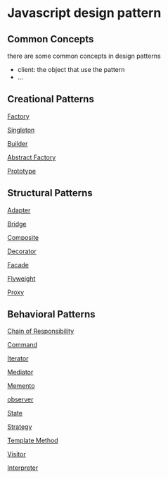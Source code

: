 # Javascript design pattern

## Common Concepts

there are some common concepts in design patterns

- client: the object that use the pattern
- ...

## Creational Patterns

[Factory](javascript-design-pattern-factory-method.md)

[Singleton](javascript-design-pattern-singleton.md)

[Builder](javascript-design-pattern-builder.md)

[Abstract Factory](javascript-design-pattern-abstract-factory.md)

[Prototype](javascript-design-pattern-prototype.md)

## Structural Patterns

[Adapter](javascript-design-pattern-adapter.md)

[Bridge](javascript-design-pattern-bridge.md)

[Composite](javascript-design-pattern-composite.md)

[Decorator](javascript-design-pattern-decorator.md)

[Facade](javascript-design-pattern-facade.md)

[Flyweight](javascript-design-pattern-flyweight.md)

[Proxy](javascript-design-pattern-proxy.md)


## Behavioral Patterns

[Chain of Responsibility](javascript-design-pattern-chain-of-responsibility.md)

[Command](javascript-design-pattern-command.md)

[Iterator](javascript-design-pattern-iterator.md)

[Mediator](javascript-design-pattern-mediator.md)

[Memento](javascript-design-pattern-memento.md)

[observer](javascript-design-pattern-observer.md)

[State](javascript-design-pattern-state.md)

[Strategy](javascript-design-pattern-strategy.md)

[Template Method](javascript-design-pattern-template-method.md)

[Visitor](javascript-design-pattern-visitor.md)

[Interpreter](javascript-design-pattern-interpreter.md)
